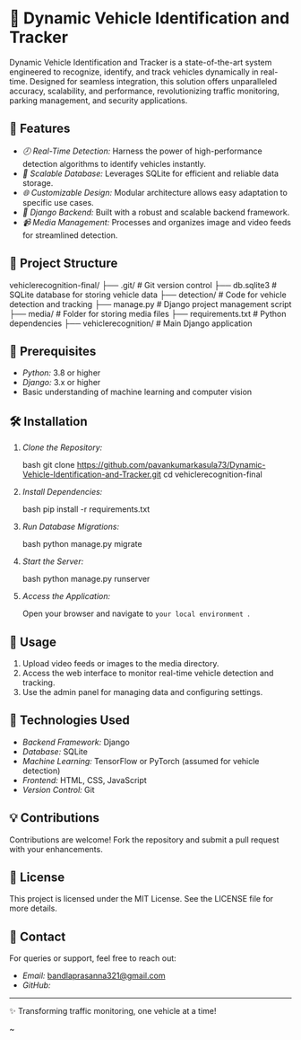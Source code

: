 # 🌟 Dynamic Vehicle Identification and Tracker

Dynamic Vehicle Identification and Tracker is a state-of-the-art system engineered to recognize, identify, and track vehicles dynamically in real-time. Designed for seamless integration, this solution offers unparalleled accuracy, scalability, and performance, revolutionizing traffic monitoring, parking management, and security applications.

## 🔬 Features

- *🕗 Real-Time Detection:* Harness the power of high-performance detection algorithms to identify vehicles instantly.
- *📄 Scalable Database:* Leverages SQLite for efficient and reliable data storage.
- *🌐 Customizable Design:* Modular architecture allows easy adaptation to specific use cases.
- *🚀 Django Backend:* Built with a robust and scalable backend framework.
- *📹 Media Management:* Processes and organizes image and video feeds for streamlined detection.

## 🌟 Project Structure


vehiclerecognition-final/
├── .git/                 # Git version control
├── db.sqlite3            # SQLite database for storing vehicle data
├── detection/            # Code for vehicle detection and tracking
├── manage.py             # Django project management script
├── media/                # Folder for storing media files
├── requirements.txt      # Python dependencies
├── vehiclerecognition/   # Main Django application


## 🔧 Prerequisites

- *Python:* 3.8 or higher
- *Django:* 3.x or higher
- Basic understanding of machine learning and computer vision

## 🛠 Installation

1. *Clone the Repository:*

   bash
   git clone https://github.com/pavankumarkasula73/Dynamic-Vehicle-Identification-and-Tracker.git
   cd vehiclerecognition-final
   

2. *Install Dependencies:*

   bash
   pip install -r requirements.txt
   

3. *Run Database Migrations:*

   bash
   python manage.py migrate
   

4. *Start the Server:*

   bash
   python manage.py runserver
   

5. *Access the Application:*

   Open your browser and navigate to `your local environment `.

## 🎥 Usage

1. Upload video feeds or images to the media directory.
2. Access the web interface to monitor real-time vehicle detection and tracking.
3. Use the admin panel for managing data and configuring settings.

## 🚀 Technologies Used

- *Backend Framework:* Django
- *Database:* SQLite
- *Machine Learning:* TensorFlow or PyTorch (assumed for vehicle detection)
- *Frontend:* HTML, CSS, JavaScript
- *Version Control:* Git

## 💡 Contributions

Contributions are welcome! Fork the repository and submit a pull request with your enhancements.

## 📃 License

This project is licensed under the MIT License. See the LICENSE file for more details.

## 📢 Contact

For queries or support, feel free to reach out:

- *Email:* bandlaprasanna321@gmail.com
- *GitHub:* 

---

✨ Transforming traffic monitoring, one vehicle at a time!

~
